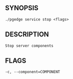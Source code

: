 ## SYNOPSIS
    ./pgedge service stop <flags>
 
## DESCRIPTION
    Stop server components
 
## FLAGS
    -c, --component=COMPONENT
    
    
